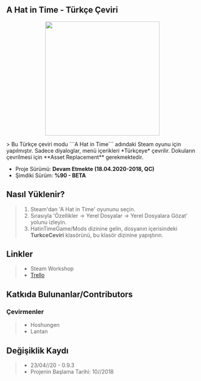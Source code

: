 ## A Hat in Time - Türkçe Çeviri
<p align="center"><img width="300" height="300" src="https://github.com/Hoshungen/AHatinTime_TRK/blob/master/TurkceCeviri/icon_TRK.jpg"></p>
> Bu Türkçe çeviri modu ```A Hat in Time``` adındaki Steam oyunu için yapılmıştır. Sadece diyaloglar, menü içerikleri *Türkçeye* çevrilir. Dokuların çevrilmesi için **Asset Replacement** gerekmektedir.

* Proje Sürümü: **Devam Etmekte (18.04.2020-2018, QC)**
* Şimdiki Sürüm: **%90 - BETA**

## Nasıl Yüklenir?
> 1. Steam'dan 'A Hat in Time' oyununu seçin.
> 2. Sırasıyla 'Özellikler → Yerel Dosyalar → Yerel Dosyalara Gözat' yolunu izleyin.
> 3. HatinTimeGame/Mods dizinine gelin, dosyanın içerisindeki **TurkceCeviri** klasörünü, bu klasör dizinine yapıştırın.

## Linkler
> * Steam Workshop
> * [Trello](https://trello.com/b/EY0H9mOr/a-hat-in-time-t%C3%BCrk%C3%A7e-%C3%A7eviri "Trello Sayfası")

## Katkıda Bulunanlar/Contributors
### Çevirmenler
> * Hoshungen
> * Lantan

## Değişiklik Kaydı
> * 23/04//20 - 0.9.3
> * Projenin Başlama Tarihi: 10//2018
